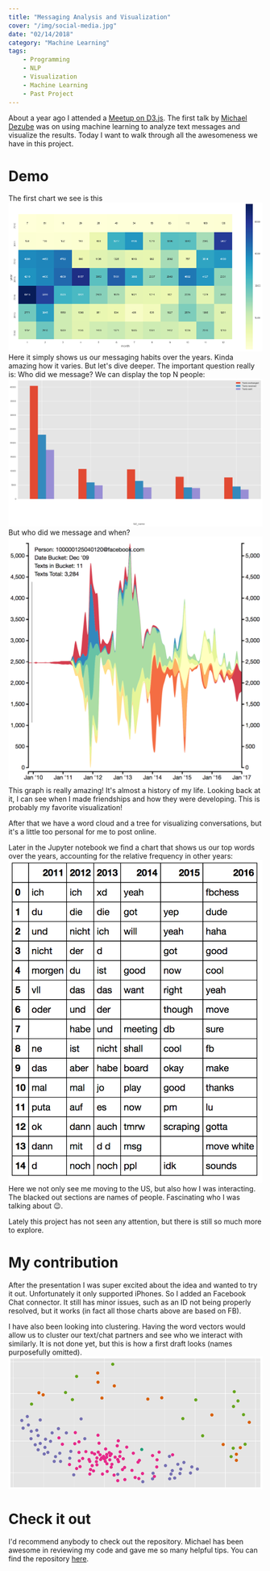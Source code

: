 ```yaml
---
title: "Messaging Analysis and Visualization"
cover: "/img/social-media.jpg"
date: "02/14/2018"
category: "Machine Learning"
tags:
    - Programming
    - NLP
    - Visualization
    - Machine Learning
    - Past Project
---
```

About a year ago I attended a [Meetup on D3.js](https://www.meetup.com/it-IT/NYC-D3-JS/events/236673854/). The first talk by [Michael Dezube](https://github.com/mdezube) was on using machine learning to analyze text messages and visualize the results. Today I want to walk through all the awesomeness we have in this project.

# Demo
The first chart we see is this
![texting per month](./sms-analysis-1.png)
Here it simply shows us our messaging habits over the years. Kinda amazing how it varies. But let's dive deeper. The important question really is: Who did we message? We can display the top N people:
![top people messaged with](./sms-analysis-2.png)
But who did we message and when?
![people messaged over time](./sms-analysis-3.png)
This graph is really amazing! It's almost a history of my life. Looking back at it, I can see when I made friendships and how they were developing. This is probably my favorite visualization!

After that we have a word cloud and a tree for visualizing conversations, but it's a little too personal for me to post online.

Later in the Jupyter notebook we find a chart that shows us our top words over the years, accounting for the relative frequency in other years:
![words over the years](./sms-analysis-4.png)
Here we not only see me moving to the US, but also how I was interacting. The blacked out sections are names of people. Fascinating who I was talking about 😉.

Lately this project has not seen any attention, but there is still so much more to explore.

# My contribution
After the presentation I was super excited about the idea and wanted to try it out. Unfortunately it only supported iPhones. So I added an Facebook Chat connector. It still has minor issues, such as an ID not being properly resolved, but it works (in fact all those charts above are based on FB).

I have also been looking into clustering. Having the word vectors would allow us to cluster our text/chat partners and see who we interact with similarly. It is not done yet, but this is how a first draft looks (names purposefully omitted).
![clustered contacts](./sms-analysis-5.png)

# Check it out
I'd recommend anybody to check out the repository. Michael has been awesome in reviewing my code and gave me so many helpful tips. You can find the repository [here](https://github.com/mdezube/sms-analysis).

